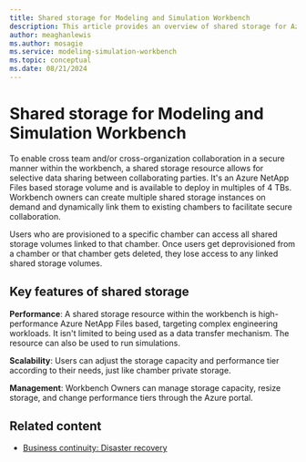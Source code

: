 ```yaml
---
title: Shared storage for Modeling and Simulation Workbench
description: This article provides an overview of shared storage for Azure Modeling and Simulation Workbench workbench component.
author: meaghanlewis
ms.author: mosagie
ms.service: modeling-simulation-workbench
ms.topic: conceptual
ms.date: 08/21/2024
---
```


# Shared storage for Modeling and Simulation Workbench

To enable cross team and/or cross-organization collaboration in a secure manner within the workbench, a shared storage resource allows for selective data sharing between collaborating parties. It's an Azure NetApp Files based storage volume and is available to deploy in multiples of 4 TBs. Workbench owners can create multiple shared storage instances on demand and dynamically link them to existing chambers to facilitate secure collaboration.

Users who are provisioned to a specific chamber can access all shared storage volumes linked to that chamber. Once users get deprovisioned from a chamber or that chamber gets deleted, they lose access to any linked shared storage volumes.  

## Key features of shared storage

**Performance**: A shared storage resource within the workbench is high-performance Azure NetApp Files based, targeting complex engineering workloads. It isn't limited to being used as a data transfer mechanism. The resource can also be used to run simulations.

**Scalability**: Users can adjust the storage capacity and performance tier according to their needs, just like chamber private storage.  

**Management**: Workbench Owners can manage storage capacity, resize storage, and change performance tiers through the Azure portal.

## Related content

- [Business continuity: Disaster recovery](./disaster-recovery.md)
